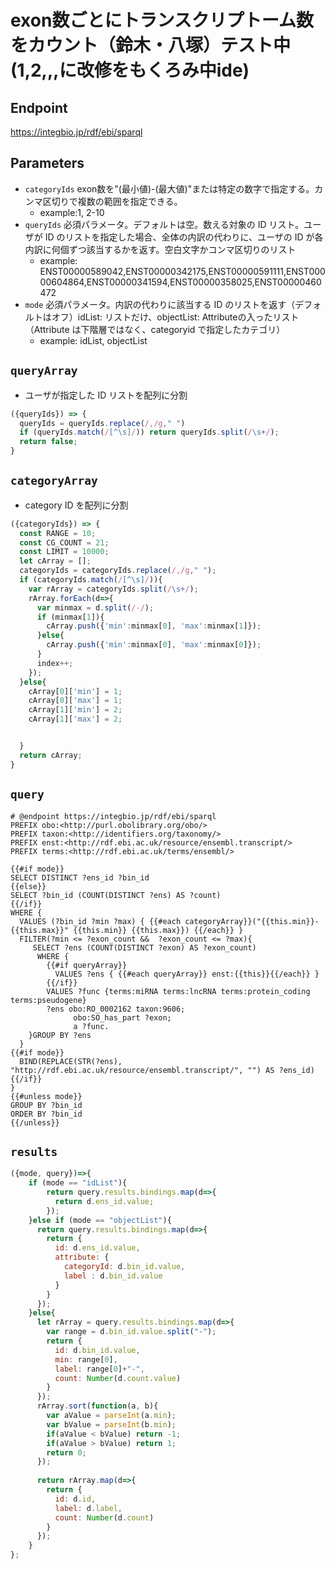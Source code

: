 # exon数ごとにトランスクリプトーム数をカウント（鈴木・八塚）テスト中(1,2,,,に改修をもくろみ中ide)

## Endpoint

 https://integbio.jp/rdf/ebi/sparql

## Parameters

* `categoryIds` exon数を"(最小値)-(最大値)"または特定の数字で指定する。カンマ区切りで複数の範囲を指定できる。
  * example:1, 2-10
* `queryIds` 必須パラメータ。デフォルトは空。数える対象の ID リスト。ユーザが ID のリストを指定した場合、全体の内訳の代わりに、ユーザの ID が各内訳に何個ずつ該当するかを返す。空白文字かコンマ区切りのリスト
  * example: ENST00000589042,ENST00000342175,ENST00000591111,ENST00000604864,ENST00000341594,ENST00000358025,ENST00000460472
* `mode` 必須パラメータ。内訳の代わりに該当する ID のリストを返す（デフォルトはオフ）idList: リストだけ、objectList: Attributeの入ったリスト（Attribute は下階層ではなく、categoryid で指定したカテゴリ）
  * example: idList, objectList

## `queryArray`
- ユーザが指定した ID リストを配列に分割

```javascript
({queryIds}) => {
  queryIds = queryIds.replace(/,/g," ")
  if (queryIds.match(/[^\s]/)) return queryIds.split(/\s+/);
  return false;
}
```

## `categoryArray`

- category ID を配列に分割

```javascript
({categoryIds}) => {
  const RANGE = 10;
  const CG_COUNT = 21;
  const LIMIT = 10000;
  let cArray = [];
  categoryIds = categoryIds.replace(/,/g," ");
  if (categoryIds.match(/[^\s]/)){
    var rArray = categoryIds.split(/\s+/);
    rArray.forEach(d=>{
      var minmax = d.split(/-/);
      if (minmax[1]){
        cArray.push({'min':minmax[0], 'max':minmax[1]});
      }else{
        cArray.push({'min':minmax[0], 'max':minmax[0]});
      }
      index++;
    });
  }else{
    cArray[0]['min'] = 1;
    cArray[0]['max'] = 1;
    cArray[1]['min'] = 2;
    cArray[1]['max'] = 2;


  }
  return cArray;
}
```

## `query`
```sparql
# @endpoint https://integbio.jp/rdf/ebi/sparql
PREFIX obo:<http://purl.obolibrary.org/obo/>
PREFIX taxon:<http://identifiers.org/taxonomy/>
PREFIX enst:<http://rdf.ebi.ac.uk/resource/ensembl.transcript/>
PREFIX terms:<http://rdf.ebi.ac.uk/terms/ensembl/>

{{#if mode}}
SELECT DISTINCT ?ens_id ?bin_id
{{else}}
SELECT ?bin_id (COUNT(DISTINCT ?ens) AS ?count)
{{/if}}       
WHERE {
  VALUES (?bin_id ?min ?max) { {{#each categoryArray}}("{{this.min}}-{{this.max}}" {{this.min}} {{this.max}}) {{/each}} }
  FILTER(?min <= ?exon_count &&  ?exon_count <= ?max){
     SELECT ?ens (COUNT(DISTINCT ?exon) AS ?exon_count)
      WHERE {
        {{#if queryArray}}
          VALUES ?ens { {{#each queryArray}} enst:{{this}}{{/each}} }
        {{/if}}
        VALUES ?func {terms:miRNA terms:lncRNA terms:protein_coding terms:pseudogene}
        ?ens obo:RO_0002162 taxon:9606;
              obo:SO_has_part ?exon;
              a ?func.
    }GROUP BY ?ens
  }
{{#if mode}}
  BIND(REPLACE(STR(?ens), "http://rdf.ebi.ac.uk/resource/ensembl.transcript/", "") AS ?ens_id)
{{/if}}  
}
{{#unless mode}}
GROUP BY ?bin_id
ORDER BY ?bin_id
{{/unless}}
```

## `results`

```javascript
({mode, query})=>{
    if (mode == "idList"){
        return query.results.bindings.map(d=>{
          return d.ens_id.value;
        });
    }else if (mode == "objectList"){
      return query.results.bindings.map(d=>{
        return {
          id: d.ens_id.value, 
          attribute: {
            categoryId: d.bin_id.value, 
            label : d.bin_id.value
          }
        }
      });
    }else{
      let rArray = query.results.bindings.map(d=>{
        var range = d.bin_id.value.split("-");
        return {
          id: d.bin_id.value,
          min: range[0],
          label: range[0]+"-",
          count: Number(d.count.value)
        }
      });
      rArray.sort(function(a, b){
        var aValue = parseInt(a.min);
        var bValue = parseInt(b.min);
        if(aValue < bValue) return -1;
    	if(aValue > bValue) return 1;
    	return 0;
      });
      
      return rArray.map(d=>{
        return {
          id: d.id,
          label: d.label,
          count: Number(d.count)
        }
      });
    }
};	
```